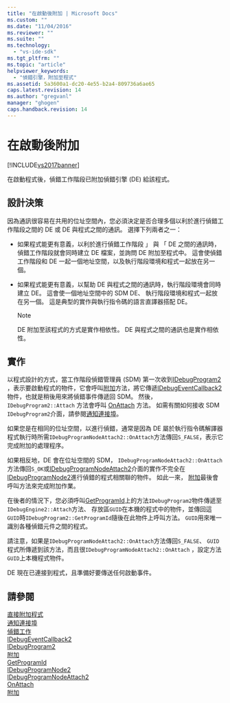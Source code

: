 ```yaml
---
title: "在啟動後附加 | Microsoft Docs"
ms.custom: ""
ms.date: "11/04/2016"
ms.reviewer: ""
ms.suite: ""
ms.technology: 
  - "vs-ide-sdk"
ms.tgt_pltfrm: ""
ms.topic: "article"
helpviewer_keywords: 
  - "偵錯引擎，附加至程式"
ms.assetid: 5a3600a1-dc20-4e55-b2a4-809736a6ae65
caps.latest.revision: 14
ms.author: "gregvanl"
manager: "ghogen"
caps.handback.revision: 14
---
```

# 在啟動後附加
[!INCLUDE[vs2017banner](../../code-quality/includes/vs2017banner.md)]

在啟動程式後，偵錯工作階段已附加偵錯引擎 \(DE\) 給該程式。  
  
## 設計決策  
 因為通訊很容易在共用的位址空間內，您必須決定是否合理多個以利於進行偵錯工作階段之間的 DE 或 DE 與程式之間的通訊。  選擇下列兩者之一：  
  
-   如果程式能更有意義，以利於進行偵錯工作階段 」 與 「 DE 之間的通訊時，偵錯工作階段就會同時建立 DE 檔案，並詢問 DE 附加至程式中。  這會使偵錯工作階段和 DE 一起一個地址空間，以及執行階段環境和程式一起放在另一個。  
  
-   如果程式能更有意義，以幫助 DE 與程式之間的通訊時，執行階段環境會同時建立 DE。  這會使一個地址空間中的 SDM DE、 執行階段環境和程式一起放在另一個。  這是典型的實作與執行指令碼的語言直譯器搭配 DE。  
  
    > [!NOTE]
    >  DE 附加至該程式的方式是實作相依性。  DE 與程式之間的通訊也是實作相依性。  
  
## 實作  
 以程式設計的方式，當工作階段偵錯管理員 \(SDM\) 第一次收到[IDebugProgram2](../../extensibility/debugger/reference/idebugprogram2.md) ，表示要啟動程式的物件，它會呼叫[附加](../../extensibility/debugger/reference/idebugprogram2-attach.md)方法，將它傳遞[IDebugEventCallback2](../../extensibility/debugger/reference/idebugeventcallback2.md)物件，也就是稍後用來將偵錯事件傳遞回 SDM。  然後，`IDebugProgram2::Attach` 方法會呼叫 [OnAttach](../../extensibility/debugger/reference/idebugprogramnodeattach2-onattach.md) 方法。  如需有關如何接收 SDM `IDebugProgram2`介面，請參閱[通知連接埠](../../extensibility/debugger/notifying-the-port.md)。  
  
 如果您是在相同的位址空間，以進行偵錯，通常是因為 DE 屬於執行指令碼解譯器程式執行時所需`IDebugProgramNodeAttach2::OnAttach`方法傳回`S_FALSE`，表示它完成附加的處理程序。  
  
 如果相反地，DE 會在位址空間的 SDM， `IDebugProgramNodeAttach2::OnAttach`方法傳回`S_OK`或[IDebugProgramNodeAttach2](../../extensibility/debugger/reference/idebugprogramnodeattach2.md)介面的實作不完全在[IDebugProgramNode2](../../extensibility/debugger/reference/idebugprogramnode2.md)進行偵錯的程式相關聯的物件。  如此一來， [附加](../../extensibility/debugger/reference/idebugengine2-attach.md)最後會呼叫方法來完成附加作業。  
  
 在後者的情況下，您必須呼叫[GetProgramId](../../extensibility/debugger/reference/idebugprogram2-getprogramid.md)上的方法`IDebugProgram2`物件傳遞至`IDebugEngine2::Attach`方法、 存放區`GUID`在本機的程式中的物件，並傳回這`GUID`時`IDebugProgram2::GetProgramId`隨後在此物件上呼叫方法。  `GUID`用來唯一識別各種偵錯元件之間的程式。  
  
 請注意，如果是`IDebugProgramNodeAttach2::OnAttach`方法傳回`S_FALSE`、 `GUID`程式所傳遞到該方法，而且很`IDebugProgramNodeAttach2::OnAttach` ，設定方法`GUID`上本機程式物件。  
  
 DE 現在已連接到程式，且準備好要傳送任何啟動事件。  
  
## 請參閱  
 [直接附加程式](../../extensibility/debugger/attaching-directly-to-a-program.md)   
 [通知連接埠](../../extensibility/debugger/notifying-the-port.md)   
 [偵錯工作](../../extensibility/debugger/debugging-tasks.md)   
 [IDebugEventCallback2](../../extensibility/debugger/reference/idebugeventcallback2.md)   
 [IDebugProgram2](../../extensibility/debugger/reference/idebugprogram2.md)   
 [附加](../../extensibility/debugger/reference/idebugprogram2-attach.md)   
 [GetProgramId](../../extensibility/debugger/reference/idebugprogram2-getprogramid.md)   
 [IDebugProgramNode2](../../extensibility/debugger/reference/idebugprogramnode2.md)   
 [IDebugProgramNodeAttach2](../../extensibility/debugger/reference/idebugprogramnodeattach2.md)   
 [OnAttach](../../extensibility/debugger/reference/idebugprogramnodeattach2-onattach.md)   
 [附加](../../extensibility/debugger/reference/idebugengine2-attach.md)